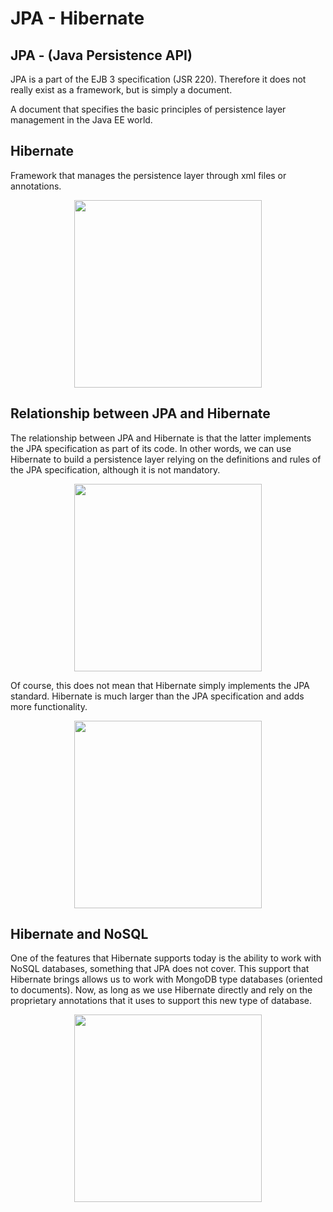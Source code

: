 # JPA - Hibernate

## JPA - (Java Persistence API)

JPA is a part of the EJB 3 specification (JSR 220). Therefore it does not really exist as a framework, but is simply a document.

A document that specifies the basic principles of persistence layer management in the Java EE world.

## Hibernate

Framework that manages the persistence layer through xml files or annotations.

<p align="center">
<img height="300" src="https://github.com/alejoalvarez/JPA-Hibernate/blob/master/images/JPA-Hibernate.png">
</p>

## Relationship between JPA and Hibernate

The relationship between JPA and Hibernate is that the latter implements the JPA specification as part of its code. In other words, we can use Hibernate to build a persistence layer relying on the definitions and rules of the JPA specification, although it is not mandatory.

<p align="center">
<img height="300" src="https://github.com/alejoalvarez/JPA-Hibernate/blob/master/images/relation-JPA-Hibernate.png">
</p>

Of course, this does not mean that Hibernate simply implements the JPA standard. Hibernate is much larger than the JPA specification and adds more functionality.

<p align="center">
<img height="300" src="https://github.com/alejoalvarez/JPA-Hibernate/blob/master/images/Hibernate1.png">
</p>

## Hibernate and NoSQL

One of the features that Hibernate supports today is the ability to work with NoSQL databases, something that JPA does not cover. This support that Hibernate brings allows us to work with MongoDB type databases (oriented to documents). Now, as long as we use Hibernate directly and rely on the proprietary annotations that it uses to support this new type of database.

<p align="center">
<img height="300" src="https://github.com/alejoalvarez/JPA-Hibernate/blob/master/images/hibernate-nosql.png">
</p>

